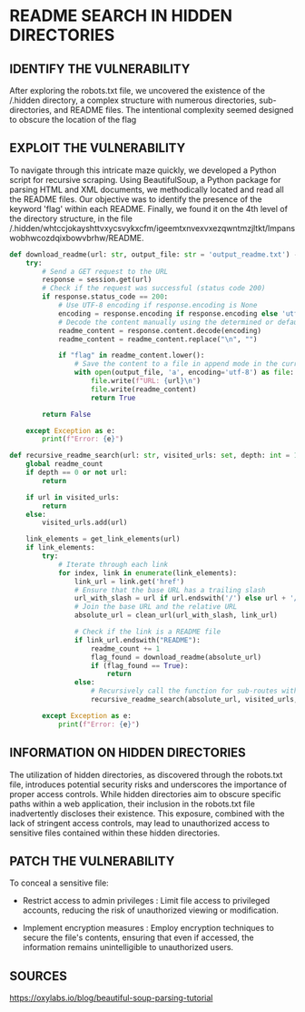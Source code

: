 # README SEARCH IN HIDDEN DIRECTORIES

## IDENTIFY THE VULNERABILITY

After exploring the robots.txt file, we uncovered the existence of the /.hidden directory, a complex structure with numerous directories, sub-directories, and README files. The intentional complexity seemed designed to obscure the location of the flag

## EXPLOIT THE VULNERABILITY

To navigate through this intricate maze quickly, we developed a Python script for recursive scraping. Using BeautifulSoup, a Python package for parsing HTML and XML documents, we methodically located and read all the README files. Our objective was to identify the presence of the keyword 'flag' within each README.
Finally, we found it on the 4th level of the directory structure, in the file /.hidden/whtccjokayshttvxycsvykxcfm/igeemtxnvexvxezqwntmzjltkt/lmpanswobhwcozdqixbowvbrhw/README.

```python
def download_readme(url: str, output_file: str = 'output_readme.txt') -> bool:
    try:
        # Send a GET request to the URL
        response = session.get(url)
        # Check if the request was successful (status code 200)
        if response.status_code == 200:
            # Use UTF-8 encoding if response.encoding is None
            encoding = response.encoding if response.encoding else 'utf-8'
            # Decode the content manually using the determined or default encoding
            readme_content = response.content.decode(encoding)
            readme_content = readme_content.replace("\n", "")

            if "flag" in readme_content.lower():
                # Save the content to a file in append mode in the current directory
                with open(output_file, 'a', encoding='utf-8') as file:
                    file.write(f"URL: {url}\n")
                    file.write(readme_content)
                    return True

        return False

    except Exception as e:
        print(f"Error: {e}")

def recursive_readme_search(url: str, visited_urls: set, depth: int = 10):
    global readme_count
    if depth == 0 or not url:
        return

    if url in visited_urls:
        return
    else:
        visited_urls.add(url)

    link_elements = get_link_elements(url)
    if link_elements:
        try:
            # Iterate through each link
            for index, link in enumerate(link_elements):
                link_url = link.get('href')
                # Ensure that the base URL has a trailing slash
                url_with_slash = url if url.endswith('/') else url + '/'
                # Join the base URL and the relative URL
                absolute_url = clean_url(url_with_slash, link_url)

                # Check if the link is a README file
                if link_url.endswith("README"):
                    readme_count += 1
                    flag_found = download_readme(absolute_url)
                    if (flag_found == True):
                        return
                else:
                    # Recursively call the function for sub-routes with reduced depth
                    recursive_readme_search(absolute_url, visited_urls, depth=depth - 1)

        except Exception as e:
            print(f"Error: {e}")
```

## INFORMATION ON HIDDEN DIRECTORIES

The utilization of hidden directories, as discovered through the robots.txt file, introduces potential security risks and underscores the importance of proper access controls. While hidden directories aim to obscure specific paths within a web application, their inclusion in the robots.txt file inadvertently discloses their existence. This exposure, combined with the lack of stringent access controls, may lead to unauthorized access to sensitive files contained within these hidden directories.

## PATCH THE VULNERABILITY

To conceal a sensitive file:

- Restrict access to admin privileges :
  Limit file access to privileged accounts, reducing the risk of unauthorized viewing or modification.

- Implement encryption measures :
  Employ encryption techniques to secure the file's contents, ensuring that even if accessed, the information remains unintelligible to unauthorized users.

## SOURCES

https://oxylabs.io/blog/beautiful-soup-parsing-tutorial
